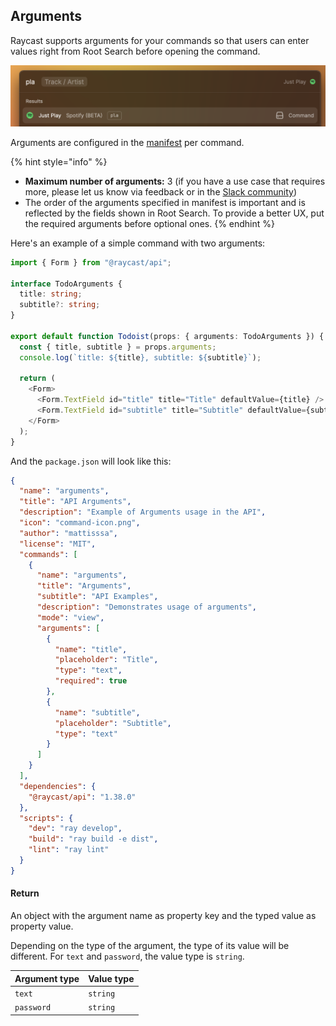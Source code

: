 ## Arguments

Raycast supports arguments for your commands so that users can enter values right from Root Search before opening the command.

![](../.gitbook/assets/arguments.png)

Arguments are configured in the [manifest](../information/manifest.md#argument-properties) per command.

{% hint style="info" %}

- **Maximum number of arguments:** 3 (if you have a use case that requires more, please let us know via feedback or in the [Slack community](https://www.raycast.com/community))
- The order of the arguments specified in manifest is important and is reflected by the fields shown in Root Search. To provide a better UX, put the required arguments before optional ones.
  {% endhint %}

Here's an example of a simple command with two arguments:

```typescript
import { Form } from "@raycast/api";

interface TodoArguments {
  title: string;
  subtitle?: string;
}

export default function Todoist(props: { arguments: TodoArguments }) {
  const { title, subtitle } = props.arguments;
  console.log(`title: ${title}, subtitle: ${subtitle}`);

  return (
    <Form>
      <Form.TextField id="title" title="Title" defaultValue={title} />
      <Form.TextField id="subtitle" title="Subtitle" defaultValue={subtitle} />
    </Form>
  );
}
```

And the `package.json` will look like this:

```json
{
  "name": "arguments",
  "title": "API Arguments",
  "description": "Example of Arguments usage in the API",
  "icon": "command-icon.png",
  "author": "mattisssa",
  "license": "MIT",
  "commands": [
    {
      "name": "arguments",
      "title": "Arguments",
      "subtitle": "API Examples",
      "description": "Demonstrates usage of arguments",
      "mode": "view",
      "arguments": [
        {
          "name": "title",
          "placeholder": "Title",
          "type": "text",
          "required": true
        },
        {
          "name": "subtitle",
          "placeholder": "Subtitle",
          "type": "text"
        }
      ]
    }
  ],
  "dependencies": {
    "@raycast/api": "1.38.0"
  },
  "scripts": {
    "dev": "ray develop",
    "build": "ray build -e dist",
    "lint": "ray lint"
  }
}
```

#### Return

An object with the argument name as property key and the typed value as property value.

Depending on the type of the argument, the type of its value will be different. For `text` and `password`, the value type is `string`.

| Argument type         | Value type          |
| :-------------------- | :------------------ |
| <code>text</code>     | <code>string</code> |
| <code>password</code> | <code>string</code> |
